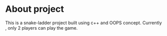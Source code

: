 # About project
This is a snake-ladder project built using c++ and OOPS concept.
Currently , only 2 players can play the game.
